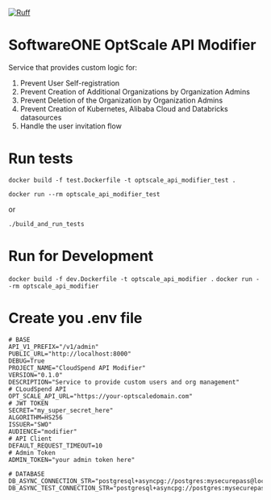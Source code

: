 [![Ruff](https://img.shields.io/endpoint?url=https://raw.githubusercontent.com/astral-sh/ruff/main/assets/badge/v2.json)](https://github.com/astral-sh/ruff)

# SoftwareONE OptScale API Modifier

Service that provides custom logic for:

1. Prevent User Self-registration
2. Prevent Creation of Additional Organizations by Organization Admins
3. Prevent Deletion of the Organization by Organization Admins
4. Prevent Creation of Kubernetes, Alibaba Cloud and Databricks datasources
5. Handle the user invitation flow

# Run tests

`docker build -f test.Dockerfile -t optscale_api_modifier_test .`

`docker run --rm optscale_api_modifier_test  `

or 

`./build_and_run_tests`

# Run for Development

`docker build -f dev.Dockerfile -t optscale_api_modifier .`
`docker run --rm optscale_api_modifier `

# Create you .env file

```
# BASE
API_V1_PREFIX="/v1/admin"
PUBLIC_URL="http://localhost:8000"
DEBUG=True
PROJECT_NAME="CloudSpend API Modifier"
VERSION="0.1.0"
DESCRIPTION="Service to provide custom users and org management"
# CLoudSpend API
OPT_SCALE_API_URL="https://your-optscaledomain.com"
# JWT TOKEN
SECRET="my_super_secret_here"
ALGORITHM=HS256
ISSUER="SWO"
AUDIENCE="modifier"
# API Client
DEFAULT_REQUEST_TIMEOUT=10
# Admin Token
ADMIN_TOKEN="your admin token here"

# DATABASE
DB_ASYNC_CONNECTION_STR="postgresql+asyncpg://postgres:mysecurepass@localhost:5433/your_dev_db_here"
DB_ASYNC_TEST_CONNECTION_STR="postgresql+asyncpg://postgres:mysecurepass@localhost:5434/your_test_db_here"
```
